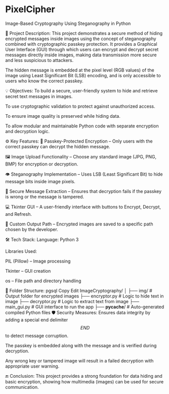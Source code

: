 # PixelCipher
Image-Based Cryptography Using Steganography in Python

📌 Project Description:
This project demonstrates a secure method of hiding encrypted messages inside images using the concept of steganography combined with cryptographic passkey protection. It provides a Graphical User Interface (GUI) through which users can encrypt and decrypt secret messages directly inside images, making data transmission more secure and less suspicious to attackers.

The hidden message is embedded at the pixel level (RGB values) of the image using Least Significant Bit (LSB) encoding, and is only accessible to users who know the correct passkey.

💡 Objectives:
To build a secure, user-friendly system to hide and retrieve secret text messages in images.

To use cryptographic validation to protect against unauthorized access.

To ensure image quality is preserved while hiding data.

To allow modular and maintainable Python code with separate encryption and decryption logic.

⚙️ Key Features:
🔐 Passkey-Protected Encryption – Only users with the correct passkey can decrypt the hidden message.

🖼️ Image Upload Functionality – Choose any standard image (JPG, PNG, BMP) for encryption or decryption.

👁️ Steganography Implementation – Uses LSB (Least Significant Bit) to hide message bits inside image pixels.

💬 Secure Message Extraction – Ensures that decryption fails if the passkey is wrong or the message is tampered.

💻 Tkinter GUI – A user-friendly interface with buttons to Encrypt, Decrypt, and Refresh.

📂 Custom Output Path – Encrypted images are saved to a specific path chosen by the developer.

🛠️ Tech Stack:
Language: Python 3

Libraries Used:

PIL (Pillow) – Image processing

Tkinter – GUI creation

os – File path and directory handling

📁 Folder Structure:
pgsql
Copy
Edit
ImageCryptography/
│
├── img/                         # Output folder for encrypted images
├── encryptor.py                 # Logic to hide text in image
├── decryptor.py                 # Logic to extract text from image
├── main_gui.py                  # GUI interface to run the app
├── __pycache__/                 # Auto-generated compiled Python files
🛡️ Security Measures:
Ensures data integrity by adding a special end delimiter $$END$$ to detect message corruption.

The passkey is embedded along with the message and is verified during decryption.

Any wrong key or tampered image will result in a failed decryption with appropriate user warning.

🔚 Conclusion:
This project provides a strong foundation for data hiding and basic encryption, showing how multimedia (images) can be used for secure communication.
